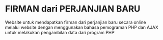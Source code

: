 # FIRMAN dari PERJANJIAN BARU
Website untuk mendapatkan firman dari perjanjian baru secara online melalui website dengan menggunakan bahasa pemograman PHP dan AJAX untuk melakukan pengambilan data dari program PHP
